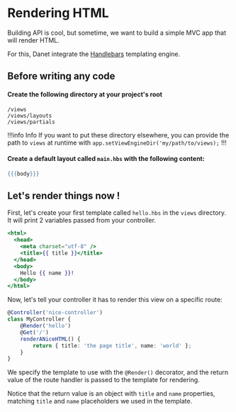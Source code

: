 # Rendering HTML

Building API is cool, but sometime, we want to build a simple MVC app that will
render HTML.

For this, Danet integrate the [Handlebars](https://handlebarsjs.com/) templating
engine.

## Before writing any code

#### Create the following directory at your project's root

```
/views
/views/layouts
/views/partials
```

!!!info Info If you want to put these directory elsewhere, you can provide the
path to `views` at runtime with `app.setViewEngineDir('my/path/to/views);` !!!

#### Create a default layout called `main.hbs` with the following content:

```handlebars
{{{body}}}
```

## Let's render things now !

First, let's create your first template called `hello.hbs` in the `views`
directory. It will print 2 variables passed from your controller.

```handlebars
<html>
  <head>
    <meta charset="utf-8" />
    <title>{{ title }}</title>
  </head>
  <body>
    Hello {{ name }}!
  </body>
</html>
```

Now, let's tell your controller it has to render this view on a specific route:

```ts
@Controller('nice-controller')
class MyController {
	@Render('hello')
	@Get('/')
	renderANiceHTML() {
		return { title: 'the page title', name: 'world' };
	}
}
```

We specify the template to use with the `@Render()` decorator, and the return
value of the route handler is passed to the template for rendering.

Notice that the return value is an object with `title` and `name` properties,
matching `title` and `name` placeholders we used in the template.
